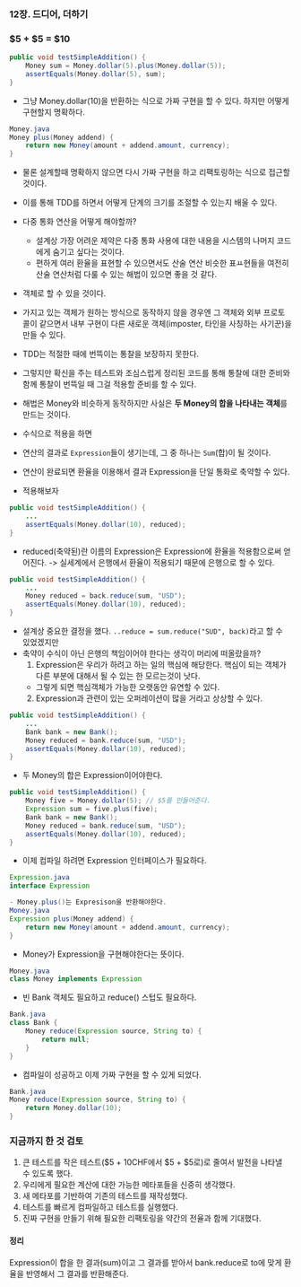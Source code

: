 ### 12장. 드디어, 더하기
### **$5 + $5 = $10**
```java
public void testSimpleAddition() {
    Money sum = Money.dollar(5).plus(Money.dollar(5));
    assertEquals(Money.dollar(5), sum);
}
```
- 그냥 Money.dollar(10)을 반환하는 식으로 가짜 구현을 할 수 있다. 하지만 어떻게 구현할지 명확하다.
```java
Money.java
Money plus(Money addend) {
    return new Money(amount + addend.amount, currency);
}
```
- 물론 설계할때 명확하지 않으면 다시 가짜 구현을 하고 리팩토링하는 식으로 접근할 것이다.
- 이를 통해 TDD를 하면서 어떻게 단계의 크기를 조절할 수 있는지 배울 수 있다. 
- 다중 통화 연산을 어떻게 해야할까?
  - 설계상 가장 어려운 제약은 다중 통화 사용에 대한 내용을 시스템의 나머지 코드에게 숨기고 싶다는 것이다. 
  - 편하게 여러 환율을 표현할 수 있으면서도 산술 연산 비슷한 표ㅛ현들을 여전히 산술 연산처럼 다룰 수 있는 해법이 있으면 좋을 것 같다. 
- 객체로 할 수 있을 것이다. 
- 가지고 있는 객체가 원하는 방식으로 동작하지 않을 경우엔 그 객체와 외부 프로토콜이 같으면서 내부 구현이 다른 새로운 객체(imposter, 타인을 사칭하는 사기꾼)을 만들 수 있다.

- TDD는 적절한 때에 번뜩이는 통찰을 보장하지 못한다. 
- 그렇지만 확신을 주는 테스트와 조심스럽게 정리된 코드를 통해 통찰에 대한 준비와 함께 통찰이 번뜩일 때 그걸 적용할 준비를 할 수 있다. 
- 해법은 Money와 비슷하게 동작하지만 사실은 **두 Money의 합을 나타내는 객체**를 만드는 것이다. 
- 수식으로 적용을 하면
- 연산의 결과로 `Expression`들이 생기는데, 그 중 하나는 `Sum`(합)이 될 것이다. 
- 연산이 완료되면 환율을 이용해서 결과 Expression을 단일 통화로 축약할 수 있다. 
- 적용해보자
```java
public void testSimpleAddition() {
    ...
    assertEquals(Money.dollar(10), reduced);
}
```
- reduced(축약된)란 이름의 Expression은 Expression에 환율을 적용함으로써 얻어진다. 
-> 실세계에서 은행에서 환율이 적용되기 때문에 은행으로 할 수 있다. 
```java
public void testSimpleAddition() {
    ...
    Money reduced = back.reduce(sum, "USD");
    assertEquals(Money.dollar(10), reduced);
}
```
- 설계상 중요한 결정을 했다. `..reduce = sum.reduce("SUD", back)`라고 할 수 있었겠지만
- 축약이 수식이 아닌 은행의 책임이어야 한다는 생각이 머리에 떠올랐을까?
  1. Expression은 우리가 하려고 하는 일의 핵심에 해당한다. 핵심이 되는 객체가 다른 부분에 대해서 될 수 있는 한 모르는것이 낫다. 
    - 그렇게 되면 핵심객체가 가능한 오랫동안 유연할 수 있다. 
  2. Expression과 관련이 있는 오퍼레이션이 많을 거라고 상상할 수 있다.
```java
public void testSimpleAddition() {
    ...
    Bank bank = new Bank();
    Money reduced = bank.reduce(sum, "USD");
    assertEquals(Money.dollar(10), reduced);
}
```
- 두 Money의 합은 Expression이어야한다. 
```java
public void testSimpleAddition() {
    Money five = Money.dollar(5); // $5를 만들어준다. 
    Expression sum = five.plus(five);
    Bank bank = new Bank();
    Money reduced = bank.reduce(sum, "USD");
    assertEquals(Money.dollar(10), reduced);
}
```
- 이제 컴파일 하려면 Expression 인터페이스가 필요하다. 
```java
Expression.java
interface Expression

- Money.plus()는 Expresison을 반환해야한다. 
Money.java
Expression plus(Money addend) {
    return new Money(amount + addend.amount, currency);
}
```
- Money가 Expression을 구현해야한다는 뜻이다. 
```java
Money.java
class Money implements Expression
```
- 빈 Bank 객체도 필요하고 reduce() 스텁도 필요하다.
```java
Bank.java
class Bank {
    Money reduce(Expression source, String to) {
        return null;
    }
}
```
- 컴파일이 성공하고 이제 가짜 구현을 할 수 있게 되었다. 
```java
Bank.java
Money reduce(Expression source, String to) {
    return Money.dollar(10);
}
```

### 지금까지 한 것 검토
1. 큰 테스트를 작은 테스트($5 + 10CHF에서 $5 + $5로)로 줄여서 발전을 나타낼 수 있도록 했다. 
2. 우리에게 필요한 계산에 대한 가능한 메타포들을 신중히 생각했다. 
3. 새 메타포를 기반하여 기존의 테스트를 재작성했다. 
4. 테스트를 빠르게 컴파일하고 테스트를 실행했다. 
5. 진짜 구현을 만들기 위해 필요한 리팩토링을 약간의 전율과 함께 기대했다. 

#### 정리
Expression이 합을 한 결과(sum)이고 그 결과를 받아서 bank.reduce로 to에 맞게 환율을 반영해서 그 결과를 반환해준다. 
